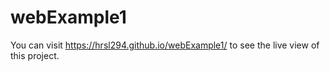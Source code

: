 # webExample1
You can visit https://hrsl294.github.io/webExample1/ to see the live view of this project.
